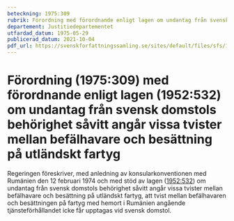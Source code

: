 ```yaml
---
beteckning: 1975:309
rubrik: Förordning med förordnande enligt lagen om undantag från svensk domstols behörighet såvitt angår vissa tvister mellan befälhavare och besättning på utländskt fartyg
departement: Justitiedepartementet
utfardad_datum: 1975-05-29
publicerad_datum: 2021-10-04
pdf_url: https://svenskforfattningssamling.se/sites/default/files/sfs/1975-05/SFS1975-309.pdf
---
```


# Förordning (1975:309) med förordnande enligt lagen (1952:532) om undantag från svensk domstols behörighet såvitt angår vissa tvister mellan befälhavare och besättning på utländskt fartyg

Regeringen föreskriver, med anledning av konsularkonventionen med Rumänien den 12 februari 1974 och med stöd av lagen ([1952:532](https://selex.se/eli/sfs/1952/532)) om undantag från svensk domstols behörighet såvitt angår vissa tvister mellan befälhavare och besättning på utländskt fartyg, att tvist mellan befälhavaren och besättningen på fartyg med hemort i Rumänien angående tjänsteförhållandet icke får upptagas vid svensk domstol.